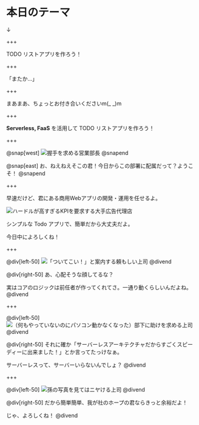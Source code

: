 # 本日のテーマ
↓

+++

TODO リストアプリを作ろう！

+++

「またか…」

+++

まあまあ、ちょっとお付き合いくださいm(_ _)m

+++

**Serverless, FaaS** を活用して TODO リストアプリを作ろう！

+++

@snap[west]
![握手を求める営業部長](https://www.pakutaso.com/shared/img/thumb/YOTA82_akusyuwomotomeru15123614_TP_V.jpg)
@snapend

@snap[east]
お、ねえねえそこの君！今日からこの部署に配属だって？ようこそ！
@snapend

+++

早速だけど、君にある商用Webアプリの開発・運用を任せるよ。

![ハードルが高すぎるKPIを要求する大手広告代理店](https://www.pakutaso.com/shared/img/thumb/YOTA85_husaiyou215135819_TP_V.jpg)

シンプルな Todo アプリで、簡単だから大丈夫だよ。

今日中によろしくね！

+++

@div[left-50]
![「ついてこい！」と案内する頼もしい上司](https://www.pakutaso.com/shared/img/thumb/0I9A100015030106yubi_TP_V.jpg)
@divend

@div[right-50]
あ、心配そうな顔してるな？

実はコアのロジックは前任者が作ってくれてさ。一通り動くらしいんだよね。
@divend

+++

@div[left-50]
![（何もやっていないのにパソコン動かなくなった）部下に助けを求める上司](https://www.pakutaso.com/shared/img/thumb/0I9A111415030157cyotto_TP_V.jpg)
@divend

@div[right-50]
それに確か「サーバーレスアーキテクチャだからすごくスピーディーに出来ました！」とか言ってたっけなぁ。

サーバーレスって、サーバーいらないんでしょ？
@divend

+++

@div[left-50]
![孫の写真を見てはニヤける上司](https://www.pakutaso.com/shared/img/thumb/YOTA96_nikonikopc15134422_TP_V.jpg)
@divend

@div[right-50]
だから簡単簡単、我が社のホープの君ならきっと余裕だよ！

じゃ、よろしくね！
@divend

